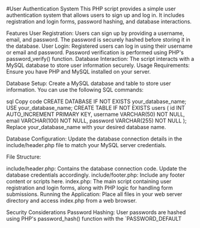 #User Authentication System
This PHP script provides a simple user authentication system that allows users to sign up and log in. It includes registration and login forms, password hashing, and database interactions.

Features
User Registration: Users can sign up by providing a username, email, and password. The password is securely hashed before storing it in the database.
User Login: Registered users can log in using their username or email and password. Password verification is performed using PHP's password_verify() function.
Database Interaction: The script interacts with a MySQL database to store user information securely.
Usage
Requirements: Ensure you have PHP and MySQL installed on your server.

Database Setup: Create a MySQL database and table to store user information. You can use the following SQL commands:

sql
Copy code
CREATE DATABASE IF NOT EXISTS your_database_name;
USE your_database_name;
CREATE TABLE IF NOT EXISTS users (
    id INT AUTO_INCREMENT PRIMARY KEY,
    username VARCHAR(50) NOT NULL,
    email VARCHAR(100) NOT NULL,
    password VARCHAR(255) NOT NULL
);
Replace your_database_name with your desired database name.

Database Configuration: Update the database connection details in the include/header.php file to match your MySQL server credentials.

File Structure:

include/header.php: Contains the database connection code. Update the database credentials accordingly.
include/footer.php: Include any footer content or scripts here.
index.php: The main script containing user registration and login forms, along with PHP logic for handling form submissions.
Running the Application: Place all files in your web server directory and access index.php from a web browser.

Security Considerations
Password Hashing: User passwords are hashed using PHP's password_hash() function with the `PASSWORD_DEFAULT
